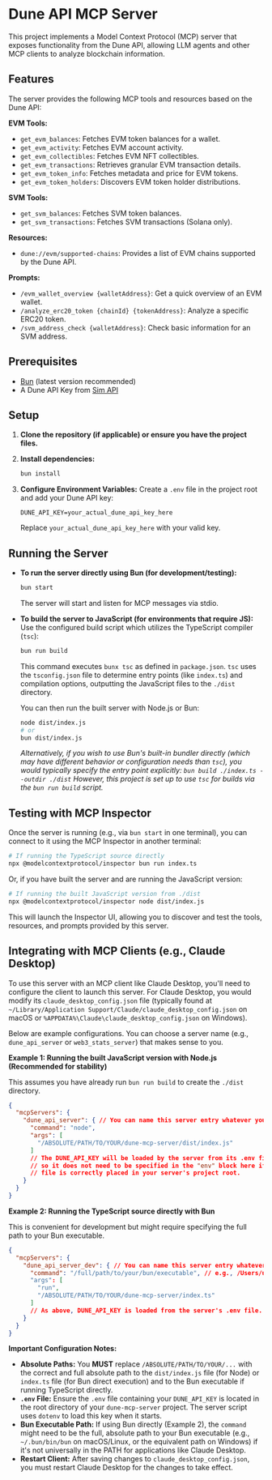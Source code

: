 # Dune API MCP Server

This project implements a Model Context Protocol (MCP) server that exposes functionality from the Dune API, allowing LLM agents and other MCP clients to analyze blockchain information.

## Features

The server provides the following MCP tools and resources based on the Dune API:

**EVM Tools:**
*   `get_evm_balances`: Fetches EVM token balances for a wallet.
*   `get_evm_activity`: Fetches EVM account activity.
*   `get_evm_collectibles`: Fetches EVM NFT collectibles.
*   `get_evm_transactions`: Retrieves granular EVM transaction details.
*   `get_evm_token_info`: Fetches metadata and price for EVM tokens.
*   `get_evm_token_holders`: Discovers EVM token holder distributions.

**SVM Tools:**
*   `get_svm_balances`: Fetches SVM token balances.
*   `get_svm_transactions`: Fetches SVM transactions (Solana only).

**Resources:**
*   `dune://evm/supported-chains`: Provides a list of EVM chains supported by the Dune API.

**Prompts:**
*   `/evm_wallet_overview {walletAddress}`: Get a quick overview of an EVM wallet.
*   `/analyze_erc20_token {chainId} {tokenAddress}`: Analyze a specific ERC20 token.
*   `/svm_address_check {walletAddress}`: Check basic information for an SVM address.

## Prerequisites

*   [Bun](https://bun.sh/) (latest version recommended)
*   A Dune API Key from [Sim API](https://docs.sim.dune.com/)

## Setup

1.  **Clone the repository (if applicable) or ensure you have the project files.**

2.  **Install dependencies:**
    ```bash
    bun install
    ```

3.  **Configure Environment Variables:**
    Create a `.env` file in the project root and add your Dune API key:
    ```env
    DUNE_API_KEY=your_actual_dune_api_key_here
    ```
    Replace `your_actual_dune_api_key_here` with your valid key.

## Running the Server

*   **To run the server directly using Bun (for development/testing):**
    ```bash
    bun start
    ```
    The server will start and listen for MCP messages via stdio.

*   **To build the server to JavaScript (for environments that require JS):**
    Use the configured build script which utilizes the TypeScript compiler (`tsc`):
    ```bash
    bun run build
    ```
    This command executes `bunx tsc` as defined in `package.json`. `tsc` uses the `tsconfig.json` file to determine entry points (like `index.ts`) and compilation options, outputting the JavaScript files to the `./dist` directory.

    You can then run the built server with Node.js or Bun:
    ```bash
    node dist/index.js 
    # or
    bun dist/index.js
    ```

    *Alternatively, if you wish to use Bun's built-in bundler directly (which may have different behavior or configuration needs than `tsc`), you would typically specify the entry point explicitly:* 
    *`bun build ./index.ts --outdir ./dist`* 
    *However, this project is set up to use `tsc` for builds via the `bun run build` script.*

## Testing with MCP Inspector

Once the server is running (e.g., via `bun start` in one terminal), you can connect to it using the MCP Inspector in another terminal:

```bash
# If running the TypeScript source directly
npx @modelcontextprotocol/inspector bun run index.ts
```
Or, if you have built the server and are running the JavaScript version:
```bash
# If running the built JavaScript version from ./dist
npx @modelcontextprotocol/inspector node dist/index.js
```

This will launch the Inspector UI, allowing you to discover and test the tools, resources, and prompts provided by this server.

## Integrating with MCP Clients (e.g., Claude Desktop)

To use this server with an MCP client like Claude Desktop, you'll need to configure the client to launch this server. For Claude Desktop, you would modify its `claude_desktop_config.json` file (typically found at `~/Library/Application Support/Claude/claude_desktop_config.json` on macOS or `%APPDATA%\Claude\claude_desktop_config.json` on Windows).

Below are example configurations. You can choose a server name (e.g., `dune_api_server` or `web3_stats_server`) that makes sense to you.

**Example 1: Running the built JavaScript version with Node.js (Recommended for stability)**

This assumes you have already run `bun run build` to create the `./dist` directory.

```json
{
  "mcpServers": {
    "dune_api_server": { // You can name this server entry whatever you like
      "command": "node",
      "args": [
        "/ABSOLUTE/PATH/TO/YOUR/dune-mcp-server/dist/index.js"
      ]
      // The DUNE_API_KEY will be loaded by the server from its .env file,
      // so it does not need to be specified in the "env" block here if the .env
      // file is correctly placed in your server's project root.
    }
  }
}
```

**Example 2: Running the TypeScript source directly with Bun**

This is convenient for development but might require specifying the full path to your Bun executable.

```json
{
  "mcpServers": {
    "dune_api_server_dev": { // You can name this server entry whatever you like
      "command": "/full/path/to/your/bun/executable", // e.g., /Users/username/.bun/bin/bun or C:\Users\username\.bun\bin\bun.exe
      "args": [
        "run",
        "/ABSOLUTE/PATH/TO/YOUR/dune-mcp-server/index.ts"
      ]
      // As above, DUNE_API_KEY is loaded from the server's .env file.
    }
  }
}
```

**Important Configuration Notes:**

*   **Absolute Paths:** You **MUST** replace `/ABSOLUTE/PATH/TO/YOUR/...` with the correct and full absolute path to the `dist/index.js` file (for Node) or `index.ts` file (for Bun direct execution) and to the Bun executable if running TypeScript directly.
*   **`.env` File:** Ensure the `.env` file containing your `DUNE_API_KEY` is located in the root directory of your `dune-mcp-server` project. The server script uses `dotenv` to load this key when it starts.
*   **Bun Executable Path:** If using Bun directly (Example 2), the `command` might need to be the full, absolute path to your Bun executable (e.g., `~/.bun/bin/bun` on macOS/Linux, or the equivalent path on Windows) if it's not universally in the PATH for applications like Claude Desktop.
*   **Restart Client:** After saving changes to `claude_desktop_config.json`, you must restart Claude Desktop for the changes to take effect.
